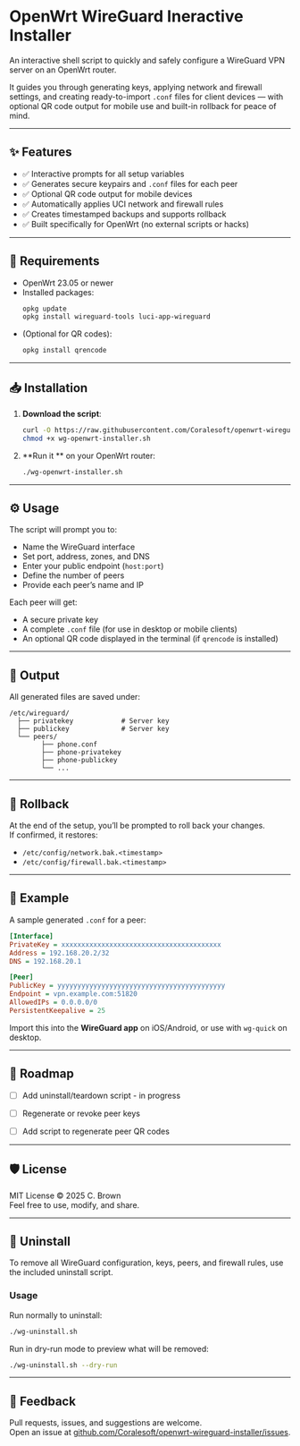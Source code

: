 # OpenWrt WireGuard Ineractive Installer

An interactive shell script to quickly and safely configure a WireGuard VPN server on an OpenWrt router.

It guides you through generating keys, applying network and firewall settings, and creating ready-to-import `.conf` files for client devices — with optional QR code output for mobile use and built-in rollback for peace of mind.

---

## ✨ Features

- ✅ Interactive prompts for all setup variables
- ✅ Generates secure keypairs and `.conf` files for each peer
- ✅ Optional QR code output for mobile devices
- ✅ Automatically applies UCI network and firewall rules
- ✅ Creates timestamped backups and supports rollback
- ✅ Built specifically for OpenWrt (no external scripts or hacks)

---

## 🧱 Requirements

- OpenWrt 23.05 or newer
- Installed packages:
  ```sh
  opkg update
  opkg install wireguard-tools luci-app-wireguard
  ```
- (Optional for QR codes):
  ```sh
  opkg install qrencode
  ```

---

## 📥 Installation

1. **Download the script**:
   ```sh
   curl -O https://raw.githubusercontent.com/Coralesoft/openwrt-wireguard-installer/main/wg-openwrt-installer.sh
   chmod +x wg-openwrt-installer.sh
   ```

2. **Run it ** on your OpenWrt router:
   ```sh
   ./wg-openwrt-installer.sh
   ```

---

## ⚙️ Usage

The script will prompt you to:
- Name the WireGuard interface
- Set port, address, zones, and DNS
- Enter your public endpoint (`host:port`)
- Define the number of peers
- Provide each peer’s name and IP

Each peer will get:
- A secure private key
- A complete `.conf` file (for use in desktop or mobile clients)
- An optional QR code displayed in the terminal (if `qrencode` is installed)

---

## 📂 Output

All generated files are saved under:

```
/etc/wireguard/
  ├── privatekey            # Server key
  ├── publickey             # Server key
  └── peers/
        ├── phone.conf
        ├── phone-privatekey
        ├── phone-publickey
        └── ...
```

---

## 🔄 Rollback

At the end of the setup, you’ll be prompted to roll back your changes.  
If confirmed, it restores:

- `/etc/config/network.bak.<timestamp>`
- `/etc/config/firewall.bak.<timestamp>`

---

## 🧪 Example

A sample generated `.conf` for a peer:

```ini
[Interface]
PrivateKey = xxxxxxxxxxxxxxxxxxxxxxxxxxxxxxxxxxxxxxxx
Address = 192.168.20.2/32
DNS = 192.168.20.1

[Peer]
PublicKey = yyyyyyyyyyyyyyyyyyyyyyyyyyyyyyyyyyyyyyyyyy
Endpoint = vpn.example.com:51820
AllowedIPs = 0.0.0.0/0
PersistentKeepalive = 25
```

Import this into the **WireGuard app** on iOS/Android, or use with `wg-quick` on desktop.

---

## 📌 Roadmap

- [ ] Add uninstall/teardown script - in progress 
- [ ] Regenerate or revoke peer keys
- [ ] Add script to regenerate peer QR codes


---

## 🛡 License

MIT License © 2025 C. Brown  
Feel free to use, modify, and share.

---


## 🧹 Uninstall

To remove all WireGuard configuration, keys, peers, and firewall rules, use the included uninstall script.

### Usage

Run normally to uninstall:

```sh
./wg-uninstall.sh
```

Run in dry-run mode to preview what will be removed:

```sh
./wg-uninstall.sh --dry-run
```
---

## 💬 Feedback

Pull requests, issues, and suggestions are welcome.  
Open an issue at [github.com/Coralesoft/openwrt-wireguard-installer/issues](https://github.com/Coralesoft/openwrt-wireguard-installer/issues).
